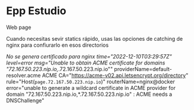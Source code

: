 # Epp Estudio
Web page


Cuando necesitas sevir statics rápido, usas las opciones de catching de nginx para confiurarlo en esos directorios

*No se genera certificado para nginx
time="2022-12-10T03:29:57Z" level=error msg="Unable to obtain ACME certificate for domains \"72.167.50.223.nip.io,*.72.167.50.223.nip.io\"" providerName=default-resolver.acme ACME CA="https://acme-v02.api.letsencrypt.org/directory" rule="Host(`page.72.167.50.223.nip.io`)" routerName=nginx@docker error="unable to generate a wildcard certificate in ACME provider for domain \"72.167.50.223.nip.io,*.72.167.50.223.nip.io\" : ACME needs a DNSChallenge"
